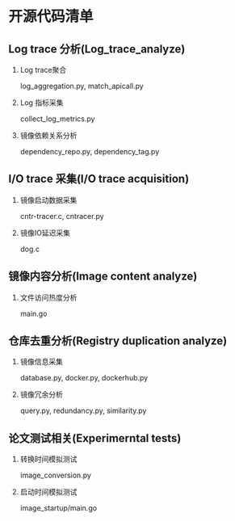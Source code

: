# 开源代码清单

## Log trace 分析(Log_trace_analyze)

1. Log trace聚合
    
    log_aggregation.py, match_apicall.py

2. Log 指标采集

    collect_log_metrics.py

3. 镜像依赖关系分析

    dependency_repo.py, dependency_tag.py

## I/O trace 采集(I/O trace acquisition)

1. 镜像启动数据采集
   
   cntr-tracer.c, cntracer.py

2. 镜像IO延迟采集

    dog.c

## 镜像内容分析(Image content analyze)

1. 文件访问热度分析

   main.go

## 仓库去重分析(Registry duplication analyze)

1. 镜像信息采集

   database.py, docker.py, dockerhub.py

2. 镜像冗余分析

   query.py, redundancy.py, similarity.py

## 论文测试相关(Experimerntal tests)

1. 转换时间模拟测试

   image_conversion.py

2. 启动时间模拟测试

   image_startup/main.go
